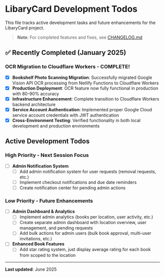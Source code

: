 # LibaryCard Development Todos

This file tracks active development tasks and future enhancements for the LibaryCard project.

> **Note**: For completed features and fixes, see [CHANGELOG.md](./CHANGELOG.md)

## ✅ Recently Completed (January 2025)

### OCR Migration to Cloudflare Workers - COMPLETE!
- [x] **Bookshelf Photo Scanning Migration**: Successfully migrated Google Vision API OCR processing from Netlify Functions to Cloudflare Workers
- [x] **Production Deployment**: OCR feature now fully functional in production with 80-90% accuracy
- [x] **Infrastructure Enhancement**: Complete transition to Cloudflare Workers backend architecture
- [x] **Service Account Authentication**: Implemented proper Google Cloud service account credentials with JWT authentication
- [x] **Cross-Environment Testing**: Verified functionality in both local development and production environments

## Active Development Todos

### High Priority - Next Session Focus

- [ ] **Admin Notification System**
  - [ ] Add admin notification system for user requests (removal requests, etc.)
  - [ ] Implement checkout notifications and due date reminders
  - [ ] Create notification center for pending admin actions

### Low Priority - Future Enhancements

- [ ] **Admin Dashboard & Analytics**
  - [ ] Implement admin analytics (books per location, user activity, etc.)
  - [ ] Create separate admin dashboard with location overview, user management, and pending requests
  - [ ] Add bulk actions for admin users (bulk book approval, multi-user invitations, etc.)

- [ ] **Enhanced Book Features**
  - [ ] Add star rating system, just display average rating for each book from scoped to the location

---

**Last updated**: June 2025